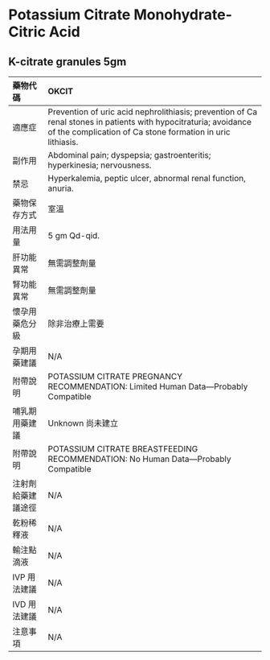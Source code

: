 # Potassium Citrate Monohydrate-Citric Acid

## K-citrate granules 5gm

| 藥物代碼 | OKCIT |
| :--- | :--- |
| 適應症 | Prevention of uric acid nephrolithiasis;              prevention of Ca renal stones in patients with hypocitraturia;              avoidance of the complication of Ca stone formation in uric lithiasis. |
| 副作用 | Abdominal pain; dyspepsia; gastroenteritis; hyperkinesia; nervousness. |
| 禁忌 | Hyperkalemia, peptic ulcer, abnormal renal function, anuria. |
| 藥物保存方式 | 室溫 |
| 用法用量 | 5 gm Qd-qid. |
| 肝功能異常 | 無需調整劑量 |
| 腎功能異常 | 無需調整劑量 |
| 懷孕用藥危分級 | 除非治療上需要 |
| 孕期用藥建議 | N/A |
| 附帶說明 | POTASSIUM CITRATE PREGNANCY RECOMMENDATION: Limited Human Data—Probably Compatible |
| 哺乳期用藥建議 | Unknown 尚未建立 |
| 附帶說明 | POTASSIUM CITRATE BREASTFEEDING RECOMMENDATION: No Human Data—Probably Compatible |
| 注射劑給藥建議途徑 | N/A |
| 乾粉稀釋液 | N/A |
| 輸注點滴液 | N/A |
| IVP 用法建議 | N/A |
| IVD 用法建議 | N/A |
| 注意事項 | N/A |


